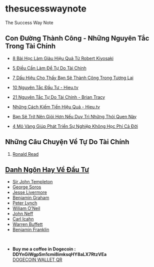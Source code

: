 # thesucesswaynote
The Success Way Note

## Con Đường Thành Công - Những Nguyên Tắc Trong Tài Chính
- [8 Bài Học Làm Giàu Hiệu Quả Từ Robert Kiyosaki](/note/mindset/8BaiHocLamGiauHieuQuaCuaRobertKiosaky.md)
- [5 Điều Cần Làm Để Tự Do Tài Chính](/note/mindset/5DieuCanLamDeTuDoTaiChinh.md)
- [7 Dấu Hiệu Cho Thấy Bạn Sẽ Thành Công Trong Tương Lai](/note/mindset/7TinHieuThanhCong.md)
- [10 Nguyên Tắc Đầu Tư - Hieu.tv](/note/mindset/10NguyenTacDauTu.md)
- [21 Nguyên Tắc Tự Do Tài Chính - Brian Tracy](/note/mindset/21NguyenTacTuDoTaiChinh.md)
- [Những Cách Kiếm Tiền Hiệu Quả - Hieu.tv](/note/mindset/CachKiemTienHieuQua2022HieuTV.md)

- [Bạn Sẽ Trở Nên Giỏi Hơn Nếu Duy Trì Những Thói Quen Này](/note/mindset/ThoiQuenTotCuaThanhCong.md)
- [4 Mỏ Vàng Giúp Phát Triển Sự Nghiệp Không Học Phí Cả Đời](/note/mindset/4MoVangThanhCong.md)

## Những Câu Chuyện Về Tự Do Tài Chính
1. [Ronald Read](/note/stories/RonaldRead.md)

## [Danh Ngôn Hay Về Đầu Tư](/note/quotes/README.md)
- [Sir John Templeton](/note/quotes/Sir%20John%20Templeton.md)
- [George Soros](/note/quotes/George%20Soros.md)
- [Jesse Livermore](/note/quotes/Jesse%20Livermore.md)
- [Benjamin Graham](/note/quotes/Benjamin%20Graham.md)
- [Peter Lynch](/note/quotes/Peter%20Lynch.md)
- [Wiliam O’Neil](/note/quotes/Wiliam%20O%E2%80%99Neil.md)
- [John Neff](/note/quotes/John%20Neff.md)
- [Carl Icahn](/note/quotes/Carl%20Icahn.md)
- [Warren Buffett](/note/quotes/Warren%20Buffett.md)
- [Benjamin Franklin](/note/quotes/Benjamin%20Franklin.md)
</br>

- **Buy me a coffee in Dogecoin : DDYnGiWgpSm1cmi8imksqHY8aLX7RtzVEa** <br>
[DOGECOIN WALLET QR](https://dogechain.info/address/DDYnGiWgpSm1cmi8imksqHY8aLX7RtzVEa)

